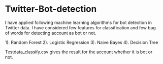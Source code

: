 # Twitter-Bot-detection

I have applied following machine learning algorithms for bot detection in Twitter data. I have considered few features for classification and few bag of words for detecting account as bot or not.

  1). Random Forest
  2). Logistic Regression
  3). Naive Bayes
  4). Decision Tree
 
 Testdata_classify.csv gives the result for the account whether it is bot or not.
